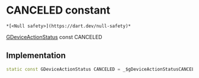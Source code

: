 


# CANCELED constant




    *[<Null safety>](https://dart.dev/null-safety)*


[GDeviceActionStatus](../../third_party_yonomi_graphql_schema___generated___schema.docs.schema.gql/GDeviceActionStatus-class.md) const CANCELED
  







## Implementation

```dart
static const GDeviceActionStatus CANCELED = _$gDeviceActionStatusCANCELED;


```







